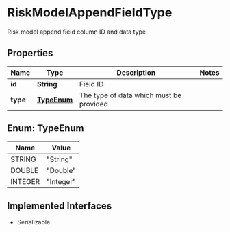 

# RiskModelAppendFieldType

Risk model append field column ID and data type

## Properties

Name | Type | Description | Notes
------------ | ------------- | ------------- | -------------
**id** | **String** | Field ID | 
**type** | [**TypeEnum**](#TypeEnum) | The type of data which must be provided | 



## Enum: TypeEnum

Name | Value
---- | -----
STRING | &quot;String&quot;
DOUBLE | &quot;Double&quot;
INTEGER | &quot;Integer&quot;


## Implemented Interfaces

* Serializable


